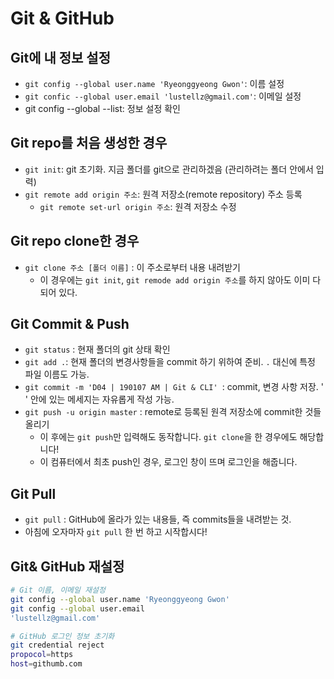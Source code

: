 # Git & GitHub

## Git에 내 정보 설정

- `git config --global user.name 'Ryeonggyeong Gwon'`: 이름 설정
- `git confic --global user.email 'lustellz@gmail.com'`: 이메일 설정
- git config --global --list: 정보 설정 확인

## Git repo를 처음 생성한 경우

- `git init`: git 초기화. 지금 폴더를 git으로 관리하겠음 (관리하려는 폴더 안에서 입력)
- `git remote add origin 주소`: 원격 저장소(remote repository) 주소 등록
  - `git remote set-url origin 주소`: 원격 저장소 수정

## Git repo clone한 경우

- `git clone 주소 [폴더 이름]` : 이 주소로부터 내용 내려받기
  - 이 경우에는 `git init`, `git remode add origin 주소`를 하지 않아도 이미 다 되어 있다.

## Git Commit & Push

- `git status` : 현재 폴더의 git 상태 확인
- `git add .`: 현재 폴더의 변경사항들을 commit 하기 위하여 준비. `.` 대신에 특정 파일 이름도 가능.
- `git commit -m 'D04 | 190107 AM | Git & CLI' `: commit, 변경 사항 저장. ' ' 안에 있는 메세지는 자유롭게 작성 가능.
- `git push -u origin master` : remote로 등록된 원격 저장소에 commit한 것들 올리기
  - 이 후에는 `git push`만 입력해도 동작합니다. `git clone`을 한 경우에도 해당합니다!
  - 이 컴퓨터에서 최초 push인 경우, 로그인 창이 뜨며 로그인을 해줍니다.

## Git Pull

- `git pull` : GitHub에 올라가 있는 내용들, 즉 commits들을 내려받는 것.
- 아침에 오자마자 `git pull` 한 번 하고 시작합시다!



## Git& GitHub 재설정

```bash
# Git 이름, 이메일 재설정
git config --global user.name 'Ryeonggyeong Gwon'
git config --global user.email
'lustellz@gmail.com'

# GitHub 로그인 정보 초기화
git credential reject
propocol=https
host=githumb.com
```





